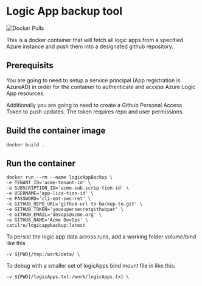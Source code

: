 # Logic App backup tool
![Docker Pulls](https://img.shields.io/docker/pulls/catilre/logicappbackup.svg)

This is a docker container that will fetch all logic apps from a specified Azure instance and push them into a designated github repository.

## Prerequisits
You are going to need to setup a service principal (App registration is AzureAD) in order for the container to authenticate and access Azure Logic App resources.

Additionally you are going to need to create a Github Personal Access Token to push updates. The token requires repo and user permissions.

## Build the container image

```
docker build .
```

## Run the container

```
docker run --rm --name logicAppBackup \
-e TENANT_ID='acme-tenant-id' \
-e SUBSCRIPTION_ID='acme-sub-scrip-tion-id' \
-e USERNAME='app-lica-tion-id' \
-e PASSWORD='cli-ent-sec-ret' \
-e GITHUB_REPO_URL='github-url-to-backup-to.git' \
-e GITHUB_TOKEN='yousupersecretgithubpat' \
-e GITHUB_EMAIL='devops@acme.org' \
-e GITHUB_NAME='Acme DevOps' \
catilre/logicappbackup:latest
```

To persist the logic app data across runs, add a working folder volume/bind like this
```
-v ${PWD}/tmp:/work/data/ \
```

To debug with a smaller set of logicApps bind mount file in like this:
```
-v ${PWD}/logicApps.txt:/work/logicApps.txt \
```
